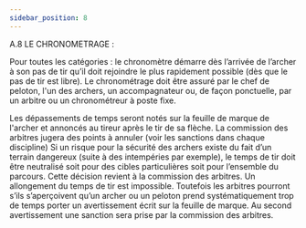 ```yaml
---
sidebar_position: 8
---
```


A.8 LE CHRONOMETRAGE :

Pour toutes les catégories : le chronomètre démarre dès l’arrivée de l’archer à son pas de tir qu’il doit
rejoindre le plus rapidement possible (dès que le pas de tir est libre).
Le chronométrage doit être assuré par le chef de peloton, l'un des archers, un accompagnateur ou, de
façon ponctuelle, par un arbitre ou un chronométreur à poste fixe.

Les dépassements de temps seront notés sur la feuille de marque de l'archer et annoncés au tireur
après le tir de sa flèche. La commission des arbitres jugera des points à annuler (voir les sanctions
dans chaque discipline)
Si un risque pour la sécurité des archers existe du fait d’un terrain dangereux (suite à des intempéries
par exemple), le temps de tir doit être neutralisé soit pour des cibles particulières soit pour l’ensemble
du parcours. Cette décision revient à la commission des arbitres. Un allongement du temps de tir est
impossible.
Toutefois les arbitres pourront s’ils s’aperçoivent qu’un archer ou un peloton prend systématiquement
trop de temps porter un avertissement écrit sur la feuille de marque. Au second avertissement une
sanction sera prise par la commission des arbitres.

